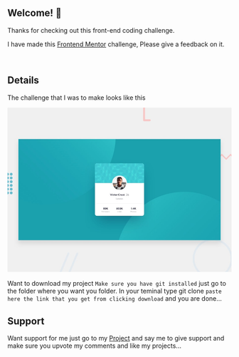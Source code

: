 ## Welcome! 👋

Thanks for checking out this front-end coding challenge.

I have made this [Frontend Mentor](https://www.frontendmentor.io) challenge, Please give a feedback on it.

<br>

## Details

The challenge that I was to make looks like this

![Design preview for the Profile card component coding challenge](./design/desktop-preview.jpg)

Want to download my project `Make sure you have git installed` just go to the folder where you want you folder. In your teminal type git clone `paste here the link that you get from clicking download` and you are done...

## Support

Want support for me just go to my [Project](https://youtube.com) and say me to give support and make sure you upvote my comments and like my projects...